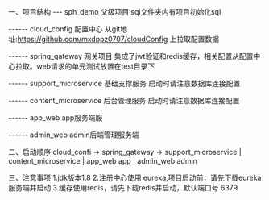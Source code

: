一、项目结构
--- sph_demo 父级项目 sql文件夹内有项目初始化sql

------  cloud_config 配置中心 从git地址:https://github.com/mxdppz0707/cloudConfig 上拉取配置数据

------  spring_gateway 网关项目 集成了jwt验证和redis缓存，相关配置从配置中心拉取。web请求的单元测试放置在test目录下

------  support_microservice 基础支撑服务 启动时请注意数据库连接配置

------  content_microservice 后台管理服务 启动时请注意数据库连接配置

------  app_web app服务端服

------  admin_web admin后端管理服务端

二、启动顺序
cloud_confi -> spring_gateway -> support_microservice | content_microservice | app_web app | admin_web admin

三、注意事项
1.jdk版本1.8
2.注册中心使用 eureka,项目启动前，请先下载eureka服务端并启动
3.缓存使用redis，请先下载redis并启动，默认端口号 6379
